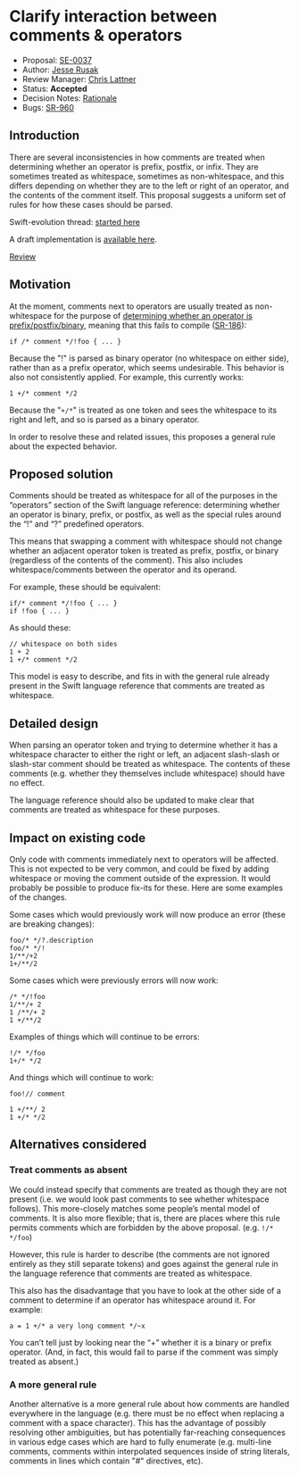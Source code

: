 # Clarify interaction between comments & operators

* Proposal: [SE-0037](https://github.com/apple/swift-evolution/blob/master/proposals/0037-clarify-comments-and-operators.md)
* Author: [Jesse Rusak](https://github.com/jder)
* Review Manager: [Chris Lattner](http://github.com/lattner)
* Status: **Accepted**
* Decision Notes: [Rationale](https://lists.swift.org/pipermail/swift-evolution-announce/2016-March/000066.html)
* Bugs: [SR-960](https://bugs.swift.org/browse/SR-960)


## Introduction

There are several inconsistencies in how comments are treated when determining
whether an operator is prefix, postfix, or infix. They are sometimes treated
as whitespace, sometimes as non-whitespace, and this differs depending on
whether they are to the left or right of an operator, and the contents of
the comment itself. This proposal suggests a uniform set of rules for how these
cases should be parsed.

Swift-evolution thread: [started here](https://lists.swift.org/pipermail/swift-evolution/Week-of-Mon-20160104/006030.html)

A draft implementation is [available here](https://github.com/apple/swift/compare/master...jder:comment-operator-fixes).

[Review](https://lists.swift.org/pipermail/swift-evolution/Week-of-Mon-20160307/012398.html)

## Motivation

At the moment, comments next to operators are usually treated as
non-whitespace for the purpose of [determining whether an operator is prefix/postfix/binary](https://developer.apple.com/library/mac/documentation/Swift/Conceptual/Swift_Programming_Language/LexicalStructure.html#//apple_ref/doc/uid/TP40014097-CH30-ID418),
meaning that this fails to compile ([SR-186](https://bugs.swift.org/browse/SR-186)):

```
if /* comment */!foo { ... }
```

Because the "!" is parsed as binary operator (no whitespace on either side),
rather than as a prefix operator, which seems undesirable. This behavior is also
not consistently applied. For example, this currently works:

```
1 +/* comment */2
```

Because the "`+/*`" is treated as one token and sees the whitespace to its
right and left, and so is parsed as a binary operator.

In order to resolve these and related issues, this proposes a general rule about
the expected behavior.

## Proposed solution

Comments should be treated as whitespace for all of the purposes in the “operators”
section of the Swift language reference: determining whether an operator is
binary, prefix, or postfix, as well as the special rules around the “!” and “?”
predefined operators.

This means that swapping a comment with whitespace should
not change whether an adjacent operator token is treated as prefix, postfix,
or binary (regardless of the contents of the comment).
This also includes whitespace/comments between the operator and its operand.

For example, these should be equivalent:

```
if/* comment */!foo { ... }
if !foo { ... }
```

As should these:

```
// whitespace on both sides
1 + 2
1 +/* comment */2
```

This model is easy to describe, and fits in with the general rule already
present in the Swift language reference that comments are treated as whitespace.

## Detailed design

When parsing an operator token and trying to determine whether it has a
whitespace character to either the right or left, an adjacent slash-slash
or slash-star comment should be treated as whitespace. The contents of these
comments (e.g. whether they themselves include whitespace) should have no effect.

The language reference should also be updated to make clear that comments are
treated as whitespace for these purposes.

## Impact on existing code

Only code with comments immediately next to operators will be affected. This is
not expected to be very common, and could be fixed by adding whitespace
or moving the comment outside of the expression. It would probably be possible
to produce fix-its for these. Here are some examples of the changes.

Some cases which would previously work will now produce an error
(these are breaking changes):

```
foo/* */?.description
foo/* */!
1/**/+2
1+/**/2
```

Some cases which were previously errors will now work:

```
/* */!foo
1/**/+ 2
1 /**/+ 2
1 +/**/2
```

Examples of things which will continue to be errors:

```
!/* */foo
1+/* */2
```

And things which will continue to work:

```
foo!// comment

1 +/**/ 2
1 +/* */2
```

## Alternatives considered

### Treat comments as absent

We could instead specify that comments are treated as though they are not present
(i.e. we would look past comments to see whether whitespace follows).
This more-closely matches some people’s mental model of comments. It is also more
flexible; that is, there are places where this rule permits comments which are forbidden
by the above proposal. (e.g. `!/* */foo`)

However, this rule is harder to describe (the comments are not ignored entirely as
they still separate tokens) and goes against the general rule in the
language reference that comments are treated as whitespace.

This also has the disadvantage that you have to look at the other side of a
comment to determine if an operator has whitespace around it. For example:

```
a = 1 +/* a very long comment */~x
```

You can’t tell just by looking near the “+” whether it is a binary or prefix
operator. (And, in fact, this would fail to parse if the comment was simply
treated as absent.)

### A more general rule

Another alternative is a more general rule about how comments are handled
everywhere in the language (e.g. there must be no effect when replacing a
comment with a space character). This has the advantage of possibly resolving
other ambiguities, but has potentially far-reaching consequences in various
edge cases which are hard to fully enumerate (e.g. multi-line comments,
comments within interpolated sequences inside of string literals, comments
in lines which contain "#" directives, etc).
